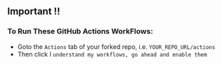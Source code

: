## Important !!

### To Run These GitHub Actions WorkFlows:

- Goto the `Actions` tab of your forked repo, i.e. `YOUR_REPO_URL/actions`
- Then click I `understand my workflows, go ahead and enable them`